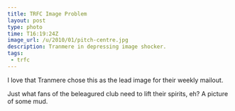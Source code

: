 ```yaml
---
title: TRFC Image Problem
layout: post
type: photo
time: T16:19:24Z
image_url: /u/2010/01/pitch-centre.jpg
description: Tranmere in depressing image shocker.
tags:
 - trfc
---
```


I love that Tranmere chose this as the lead image for their weekly mailout.

Just what fans of the beleagured club need to lift their spirits, eh? A picture of some mud.